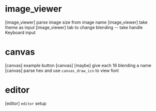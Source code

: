 # image_viewer

[image_viewer] parse image size from image name
[image_viewer] take theme as input
[image_viewer] tab to change blending -- take handle Keyboard input

# canvas

[canvas] example button
[canvas] [maybe] give each 16 blending a name
[canvas] parse hex and use `canvas_draw_icn` to view font

# editor

[editor] `editor` setup
